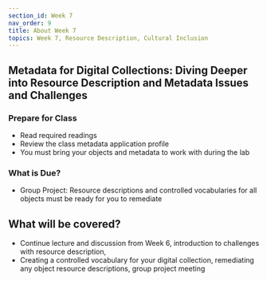 ```yaml
---
section_id: Week 7
nav_order: 9
title: About Week 7
topics: Week 7, Resource Description, Cultural Inclusion
---
```

## Metadata for Digital Collections: Diving Deeper into Resource Description and Metadata Issues and Challenges

### Prepare for Class
- Read required readings
- Review the class metadata application profile
- You must bring your objects and metadata to work with during the lab

### What is Due?
- Group Project: Resource descriptions and controlled vocabularies for all objects must be ready for you to remediate

## What will be covered?
- Continue lecture and discussion from Week 6, introduction to challenges with resource description,
- Creating a controlled vocabulary for your digital collection, remediating any object resource descriptions, group project meeting
